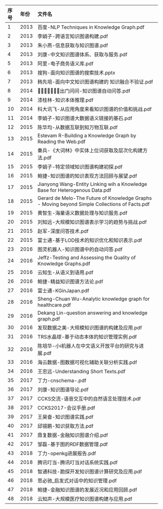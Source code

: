 

| 序号 | 年份 | 文件名 |
| :--- | :--- | :--- |
| 1 | 2013 | 百度-NLP Techniques in Knowledge Graph.pdf |
| 2 | 2013 | 李娟子-跨语言知识图谱构建.pdf |
| 3 | 2013 | 朱小燕-信息获取与知识图谱.pdf |
| 4 | 2013 | 刘康-中文知识图谱体系、获取与服务.pdf |
| 5 | 2013 | 阿里-电子商务语义库.pdf |
| 6 | 2013 | 搜狗-面向知识图谱的搜索技术.pptx |
| 7 | 2013 | 韩先培-面向中文知识图谱构建的 知识融合不验证.pdf |
| 8 | 2014 |  􏰀􏰁􏰂􏰃􏰄􏰅􏰆出门问问-知识图谱自动问答.pdf |
| 9 | 2014 | 漆桂林-知识本体推理.pdf |
| 10 | 2014 |  科大讯飞-从应用角度来看知识图谱的价值和挑战.pdf |
| 11 | 2014 | 李娟子-知识图谱大数据语义链接的基石.pdf |
| 12 | 2015 | 陈华均-从数据互联到知万物互联.pdf |
| 13 | 2015 | Estevam R-Building a Knowledge Graph by Reading the Web.pdf |
| 14 | 2015 | 秦兵-《大词林》中实体上位词获取及层次化构建方法.pdf |
| 15 | 2015 | 李娟子-特定领域知识图谱构建初探.pdf |
| 16 | 2015 | 鲍捷-知识图谱的知识表现方法回顾与展望.pdf |
| 17 | 2015 | Jianyong Wang-Entity Linking wih a Knowledge Base for Heterogenous Data.pdf |
| 18 | 2015 | Gerard de Melo-The Future of Knowledge Graphs - Moving beyond Simple Collections of Facts.pdf |
| 19 | 2015 | 黄智生-海量语义数据处理与知识服务.pdf |
| 20 | 2015 | 刘知远-大规模知识图谱表示学习的趋势与挑战.pdf |
| 21 | 2015 | 赵军-深度问答技术.pdf |
| 22 | 2015 | 富士通-基于LOD技术的知识优化和知识表示.pdf |
| 23 | 2016 | 图灵机器人-知识图谱中的自动问答.pdf |
| 24 | 2016 | Jeffz-Testing and Assessing the Quality of Knowledge Graphs.pdf |
| 25 | 2016 | 云知生-从语义到语用.pdf |
| 26 | 2016 | 鲍捷-精益知识图谱方法论.pdf |
| 27 | 2016 | 富士通-KGinJapan.pdf |
| 28 | 2016 | Sheng-Chuan Wu-Analytic knowledge graph for healthcare.pdf |
| 29 | 2016 | Dekang Lin-question answering and knowledge graph.pdf |
| 30 | 2016 | 发现数据之美-大规模知识图谱的构建及应用.pdf |
| 31 | 2016 | TRS水晶球-基于动态本体的知识管理实例.pdf |
| 32 | 2016 | 陈培华-小i机器人在中文语义开放平台的研究与进展.pdf |
| 33 | 2016 | 海云数据-图数据可视化辅助关联分析实践.pdf |
| 34 | 2016 | 王忠远-Understanding Short Texts.pdf |
| 35 | 2017 | 丁力-cnschema-.pdf |
| 36 | 2017 | 刘康-知识图谱导论.pdf |
| 37 | 2017 | CCKS交流-语音交互中的自然语言处理技术.pdf |
| 38 | 2017 | CCKS2017-会议手册.pdf |
| 39 | 2017 | 王昊奋-知识图谱实践.pdf |
| 40 | 2017 | 邱锡鹏-知识获取方法.pdf |
| 41 | 2017 | 鼎复数据-金融知识图谱介绍.pdf |
| 42 | 2017 | 邹磊-基于图的RDF数据管理.pdf |
| 43 | 2018 | 丁力-openkg进展报告.pdf |
| 44 | 2018 | 腾讯叮当-腾讯叮当对话系统实践.pdf |
| 45 | 2018 | 智通科技-勘探开发知识图谱计算研究及应用.pdf |
| 46 | 2018 | 思必驰_启发式对话中的知识管理.pdf |
| 47 | 2018 | 鲍捷-金融知识图谱的发展近况和应用回顾.pdf |
| 48 | 2018 | 云知声-大规模医疗知识图谱构建与应用.pdf |

